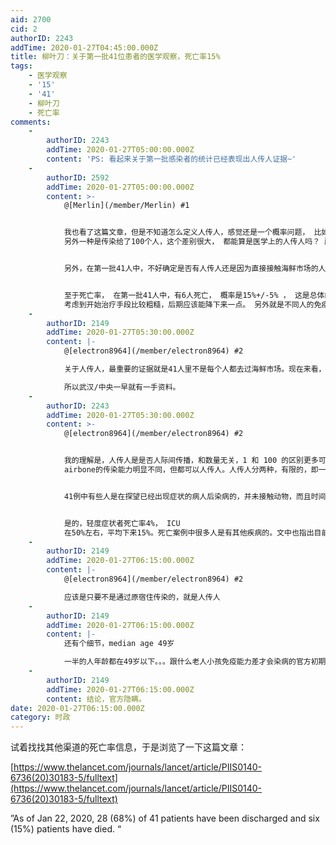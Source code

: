```yaml
---
aid: 2700
cid: 2
authorID: 2243
addTime: 2020-01-27T04:45:00.000Z
title: 柳叶刀：关于第一批41位患者的医学观察，死亡率15%
tags:
    - 医学观察
    - '15'
    - '41'
    - 柳叶刀
    - 死亡率
comments:
    -
        authorID: 2243
        addTime: 2020-01-27T05:00:00.000Z
        content: 'PS: 看起来关于第一批感染者的统计已经表现出人传人证据~'
    -
        authorID: 2592
        addTime: 2020-01-27T05:00:00.000Z
        content: >-
            @[Merlin](/member/Merlin) #1


            我也看了这篇文章，但是不知道怎么定义人传人，感觉还是一个概率问题， 比如同样接触了1000人，一种情况是传染给了一个1，
            另外一种是传染给了100个人，这个差别很大， 都能算是医学上的人传人吗？ 所以定义我现在也不太清楚。


            另外，在第一批41人中，不好确定是否有人传人还是因为直接接触海鲜市场的人很多，而对于没接触海鲜市场的人，不知道是人传人还是人把海鲜市场的病毒直接带给别人。


            至于死亡率， 在第一批41人中，有6人死亡， 概率是15%+/-5% ， 这是总体的。
            考虑到开始治疗手段比较粗糙，后期应该能降下来一点。 另外就是不同人的免疫力差别太大，我看现在死亡人数里老年的比例居高。
    -
        authorID: 2149
        addTime: 2020-01-27T05:30:00.000Z
        content: |-
            @[electron8964](/member/electron8964) #2

            关于人传人，最重要的证据就是41人里不是每个人都去过海鲜市场。现在来看，可能是家庭成员之间传染。

            所以武汉/中央一早就有一手资料。
    -
        authorID: 2243
        addTime: 2020-01-27T05:30:00.000Z
        content: >-
            @[electron8964](/member/electron8964) #2


            我的理解是，人传人是是否人际间传播，和数量无关，1 和 100 的区别更多可能是和传染能力/途径相关，比如HIV 和
            airbone的传染能力明显不同，但都可以人传人。人传人分两种，有限的，即一代就完的，和多代的。


            41例中有些人是在探望已经出现症状的病人后染病的，并未接触动物，而且时间跨度上恐怕是第一代病毒感染的可能性也比较小。


            是的，轻度症状者死亡率4%， ICU
            在50%左右，平均下来15%。死亡案例中很多人是有其他疾病的。文中也指出目前测试的常用抗病毒方法都无效，再加上目前医疗资源紧张。对数增长期是否能有所改善，不好说。另外即便痊愈，肺部纤维化之类的后遗症的影响，暂时还蒙在鼓里。
    -
        authorID: 2149
        addTime: 2020-01-27T06:15:00.000Z
        content: |-
            @[electron8964](/member/electron8964) #2

            应该是只要不是通过原宿住传染的，就是人传人
    -
        authorID: 2149
        addTime: 2020-01-27T06:15:00.000Z
        content: |-
            还有个细节，median age 49岁

            一半的人年龄都在49岁以下。。。跟什么老人小孩免疫能力差才会染病的官方初期说法也是完全不符。
    -
        authorID: 2149
        addTime: 2020-01-27T06:15:00.000Z
        content: 结论，官方隐瞒。
date: 2020-01-27T06:15:00.000Z
category: 时政
---
```


试着找找其他渠道的死亡率信息，于是浏览了一下这篇文章：

[https://www.thelancet.com/journals/lancet/article/PIIS0140-6736(20)30183-5/fulltext](https://www.thelancet.com/journals/lancet/article/PIIS0140-6736(20)30183-5/fulltext)

”As of Jan 22, 2020, 28 (68%) of 41 patients have been discharged and six (15%) patients have died. “
